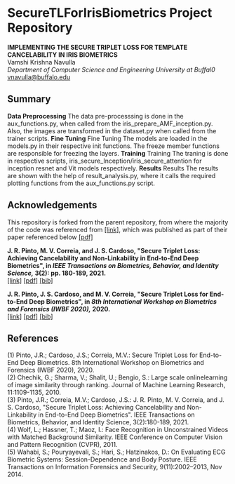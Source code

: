 # SecureTLForIrisBiometrics Project Repository

**IMPLEMENTING THE SECURE TRIPLET LOSS FOR TEMPLATE CANCELABILITY IN IRIS BIOMETRICS**    
Vamshi Krishna Navulla    
*Department of Computer Science and Engineering University at Buffal0*   
vnavulla@buffalo.edu

## Summary
**Data Preprocessing** 
The data pre-processsing is done in the aux_functions.py, when called from the iris_prepare_AMF_inception.py. Also, the images are transformed in the dataset.py when called from the trainer scripts.
**Fine Tuning**
Fine Tuning The models are loaded in the models.py in their respective init functions. The freeze member functions are responsible for freezing the layers.
**Training**
Training The traning is done in respective scripts, iris_secure_Inception/iris_secure_attention for inception resnet and Vit models respectively.
**Results**
Results The results are shown with the help of result_analysis.py, where it calls the required plotting functions from the aux_functions.py script.

## Acknowledgements
This repository is forked from the parent repository, from where the majority of the code was referenced from [[link]](https://github.com/jtrpinto/SecureTL),  which was published as part of their paper referenced below [[pdf]](https://jtrpinto.github.io/files/pdf/jpinto2021tbiom.pdf)

**J. R. Pinto, M. V. Correia, and J. S. Cardoso, "Secure Triplet Loss: Achieving Cancelability and Non-Linkability in End-to-End Deep Biometrics", in *IEEE Transactions on Biometrics, Behavior, and Identity Science,* 3(2): pp. 180-189, 2021.**    
[[link]](https://ieeexplore.ieee.org/document/9302588) [[pdf]](https://jtrpinto.github.io/files/pdf/jpinto2021tbiom.pdf) [[bib]](https://jtrpinto.github.io/files/bibtex/jpinto2021tbiom.bib)    

**J. R. Pinto, J. S. Cardoso, and M. V. Correia, "Secure Triplet Loss for End-to-End Deep Biometrics", in *8th International Workshop on Biometrics and Forensics (IWBF 2020),* 2020.**    
[[link]](https://ieeexplore.ieee.org/document/9107958) [[pdf]](https://jtrpinto.github.io/files/pdf/jpinto2020iwbf.pdf) [[bib]](https://jtrpinto.github.io/files/bibtex/jpinto2020iwbf1.bib)

## References
(1) Pinto, J.R.; Cardoso, J.S.; Correia, M.V.: Secure Triplet Loss for End-to-End Deep Biometrics. 8th International Workshop on Biometrics and Forensics (IWBF 2020), 2020.    
(2) Chechik, G.; Sharma, V.; Shalit, U.; Bengio, S.: Large scale onlinelearning of image similarity through ranking. Journal of Machine Learning Research, 11:1109-1135, 2010.    
(3) Pinto, J.R.; Correia, M.V.; Cardoso, J.S.: J. R. Pinto, M. V. Correia, and J. S. Cardoso, "Secure Triplet Loss: Achieving Cancelability and Non-Linkability in End-to-End Deep Biometrics". IEEE Transactions on Biometrics, Behavior, and Identity Science, 3(2):180-189, 2021.    
(4) Wolf, L.; Hassner, T.; Maoz, I.: Face Recognition in Unconstrained Videos with Matched Background Similarity. IEEE Conference on Computer Vision and Pattern Recognition (CVPR), 2011.    
(5) Wahabi, S.; Pouryayevali, S.; Hari, S.; Hatzinakos, D.: On Evaluating ECG Biometric Systems: Session-Dependence and Body Posture. IEEE Transactions on Information Forensics and Security, 9(11):2002–2013, Nov 2014. 






